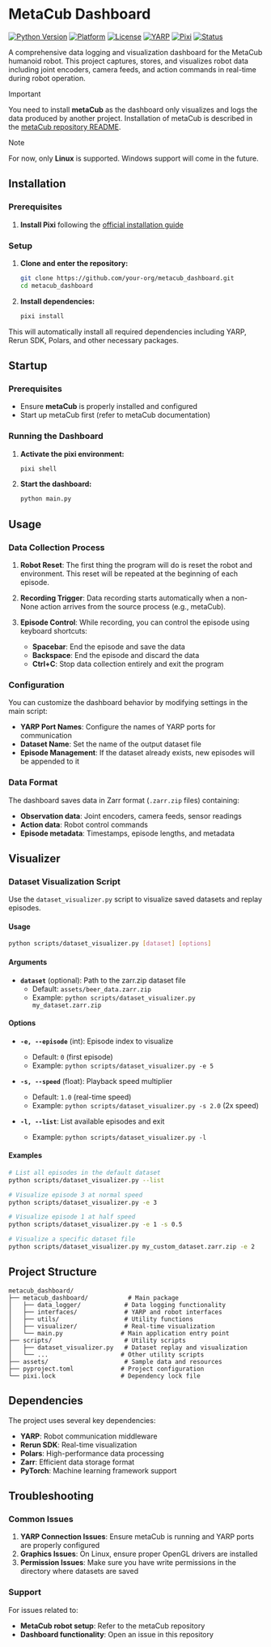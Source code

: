 # MetaCub Dashboard

[![Python Version](https://img.shields.io/badge/python-3.11%2B-blue.svg)](https://python.org)
[![Platform](https://img.shields.io/badge/platform-linux--64-lightgrey.svg)](https://github.com/your-org/metacub_dashboard)
[![License](https://img.shields.io/badge/license-MIT-green.svg)](LICENSE)
[![YARP](https://img.shields.io/badge/YARP-3.11.2-orange.svg)](https://www.yarp.it/)
[![Pixi](https://img.shields.io/badge/pixi-managed-purple.svg)](https://pixi.sh/)
[![Status](https://img.shields.io/badge/status-active-brightgreen.svg)](https://github.com/your-org/metacub_dashboard)

A comprehensive data logging and visualization dashboard for the MetaCub humanoid robot. This project captures, stores, and visualizes robot data including joint encoders, camera feeds, and action commands in real-time during robot operation.

> [!IMPORTANT]
> You need to install **metaCub** as the dashboard only visualizes and logs the data produced by another project. Installation of metaCub is described in the [metaCub repository README](https://github.com/your-org/metaCub).

> [!NOTE]
> For now, only **Linux** is supported. Windows support will come in the future.

## Installation

### Prerequisites

1. **Install Pixi** following the [official installation guide](https://pixi.sh/latest/#installation)

### Setup

1. **Clone and enter the repository:**
   ```bash
   git clone https://github.com/your-org/metacub_dashboard.git
   cd metacub_dashboard
   ```

2. **Install dependencies:**
   ```bash
   pixi install
   ```

This will automatically install all required dependencies including YARP, Rerun SDK, Polars, and other necessary packages.

## Startup

### Prerequisites
- Ensure **metaCub** is properly installed and configured
- Start up metaCub first (refer to metaCub documentation)

### Running the Dashboard

1. **Activate the pixi environment:**
   ```bash
   pixi shell
   ```

2. **Start the dashboard:**
   ```bash
   python main.py
   ```

## Usage

### Data Collection Process

1. **Robot Reset**: The first thing the program will do is reset the robot and environment. This reset will be repeated at the beginning of each episode.

2. **Recording Trigger**: Data recording starts automatically when a non-None action arrives from the source process (e.g., metaCub).

3. **Episode Control**: While recording, you can control the episode using keyboard shortcuts:
   - **Spacebar**: End the episode and save the data
   - **Backspace**: End the episode and discard the data
   - **Ctrl+C**: Stop data collection entirely and exit the program

### Configuration

You can customize the dashboard behavior by modifying settings in the main script:

- **YARP Port Names**: Configure the names of YARP ports for communication
- **Dataset Name**: Set the name of the output dataset file
- **Episode Management**: If the dataset already exists, new episodes will be appended to it

### Data Format

The dashboard saves data in Zarr format (`.zarr.zip` files) containing:
- **Observation data**: Joint encoders, camera feeds, sensor readings
- **Action data**: Robot control commands
- **Episode metadata**: Timestamps, episode lengths, and metadata

## Visualizer

### Dataset Visualization Script

Use the `dataset_visualizer.py` script to visualize saved datasets and replay episodes.

#### Usage

```bash
python scripts/dataset_visualizer.py [dataset] [options]
```

#### Arguments

- **`dataset`** (optional): Path to the zarr.zip dataset file
  - Default: `assets/beer_data.zarr.zip`
  - Example: `python scripts/dataset_visualizer.py my_dataset.zarr.zip`

#### Options

- **`-e, --episode`** (int): Episode index to visualize
  - Default: `0` (first episode)
  - Example: `python scripts/dataset_visualizer.py -e 5`

- **`-s, --speed`** (float): Playback speed multiplier
  - Default: `1.0` (real-time speed)
  - Example: `python scripts/dataset_visualizer.py -s 2.0` (2x speed)

- **`-l, --list`**: List available episodes and exit
  - Example: `python scripts/dataset_visualizer.py -l`

#### Examples

```bash
# List all episodes in the default dataset
python scripts/dataset_visualizer.py --list

# Visualize episode 3 at normal speed
python scripts/dataset_visualizer.py -e 3

# Visualize episode 1 at half speed
python scripts/dataset_visualizer.py -e 1 -s 0.5

# Visualize a specific dataset file
python scripts/dataset_visualizer.py my_custom_dataset.zarr.zip -e 2
```

## Project Structure

```
metacub_dashboard/
├── metacub_dashboard/           # Main package
│   ├── data_logger/            # Data logging functionality
│   ├── interfaces/             # YARP and robot interfaces
│   ├── utils/                  # Utility functions
│   ├── visualizer/             # Real-time visualization
│   └── main.py                # Main application entry point
├── scripts/                    # Utility scripts
│   ├── dataset_visualizer.py   # Dataset replay and visualization
│   └── ...                    # Other utility scripts
├── assets/                     # Sample data and resources
├── pyproject.toml             # Project configuration
└── pixi.lock                  # Dependency lock file
```

## Dependencies

The project uses several key dependencies:
- **YARP**: Robot communication middleware
- **Rerun SDK**: Real-time visualization
- **Polars**: High-performance data processing
- **Zarr**: Efficient data storage format
- **PyTorch**: Machine learning framework support

## Troubleshooting

### Common Issues

1. **YARP Connection Issues**: Ensure metaCub is running and YARP ports are properly configured
2. **Graphics Issues**: On Linux, ensure proper OpenGL drivers are installed
3. **Permission Issues**: Make sure you have write permissions in the directory where datasets are saved

### Support

For issues related to:
- **MetaCub robot setup**: Refer to the metaCub repository
- **Dashboard functionality**: Open an issue in this repository
